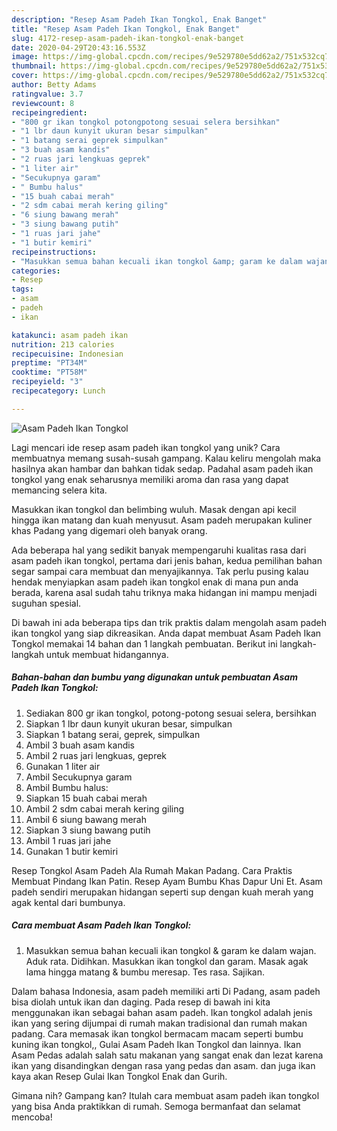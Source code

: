 ```yaml
---
description: "Resep Asam Padeh Ikan Tongkol, Enak Banget"
title: "Resep Asam Padeh Ikan Tongkol, Enak Banget"
slug: 4172-resep-asam-padeh-ikan-tongkol-enak-banget
date: 2020-04-29T20:43:16.553Z
image: https://img-global.cpcdn.com/recipes/9e529780e5dd62a2/751x532cq70/asam-padeh-ikan-tongkol-foto-resep-utama.jpg
thumbnail: https://img-global.cpcdn.com/recipes/9e529780e5dd62a2/751x532cq70/asam-padeh-ikan-tongkol-foto-resep-utama.jpg
cover: https://img-global.cpcdn.com/recipes/9e529780e5dd62a2/751x532cq70/asam-padeh-ikan-tongkol-foto-resep-utama.jpg
author: Betty Adams
ratingvalue: 3.7
reviewcount: 8
recipeingredient:
- "800 gr ikan tongkol potongpotong sesuai selera bersihkan"
- "1 lbr daun kunyit ukuran besar simpulkan"
- "1 batang serai geprek simpulkan"
- "3 buah asam kandis"
- "2 ruas jari lengkuas geprek"
- "1 liter air"
- "Secukupnya garam"
- " Bumbu halus"
- "15 buah cabai merah"
- "2 sdm cabai merah kering giling"
- "6 siung bawang merah"
- "3 siung bawang putih"
- "1 ruas jari jahe"
- "1 butir kemiri"
recipeinstructions:
- "Masukkan semua bahan kecuali ikan tongkol &amp; garam ke dalam wajan. Aduk rata. Didihkan. Masukkan ikan tongkol dan garam. Masak agak lama hingga matang &amp; bumbu meresap. Tes rasa. Sajikan."
categories:
- Resep
tags:
- asam
- padeh
- ikan

katakunci: asam padeh ikan 
nutrition: 213 calories
recipecuisine: Indonesian
preptime: "PT34M"
cooktime: "PT58M"
recipeyield: "3"
recipecategory: Lunch

---
```



![Asam Padeh Ikan Tongkol](https://img-global.cpcdn.com/recipes/9e529780e5dd62a2/751x532cq70/asam-padeh-ikan-tongkol-foto-resep-utama.jpg)

Lagi mencari ide resep asam padeh ikan tongkol yang unik? Cara membuatnya memang susah-susah gampang. Kalau keliru mengolah maka hasilnya akan hambar dan bahkan tidak sedap. Padahal asam padeh ikan tongkol yang enak seharusnya memiliki aroma dan rasa yang dapat memancing selera kita.

Masukkan ikan tongkol dan belimbing wuluh. Masak dengan api kecil hingga ikan matang dan kuah menyusut. Asam padeh merupakan kuliner khas Padang yang digemari oleh banyak orang.

Ada beberapa hal yang sedikit banyak mempengaruhi kualitas rasa dari asam padeh ikan tongkol, pertama dari jenis bahan, kedua pemilihan bahan segar sampai cara membuat dan menyajikannya. Tak perlu pusing kalau hendak menyiapkan asam padeh ikan tongkol enak di mana pun anda berada, karena asal sudah tahu triknya maka hidangan ini mampu menjadi suguhan spesial.


Di bawah ini ada beberapa tips dan trik praktis dalam mengolah asam padeh ikan tongkol yang siap dikreasikan. Anda dapat membuat Asam Padeh Ikan Tongkol memakai 14 bahan dan 1 langkah pembuatan. Berikut ini langkah-langkah untuk membuat hidangannya.

<!--inarticleads1-->

##### Bahan-bahan dan bumbu yang digunakan untuk pembuatan Asam Padeh Ikan Tongkol:

1. Sediakan 800 gr ikan tongkol, potong-potong sesuai selera, bersihkan
1. Siapkan 1 lbr daun kunyit ukuran besar, simpulkan
1. Siapkan 1 batang serai, geprek, simpulkan
1. Ambil 3 buah asam kandis
1. Ambil 2 ruas jari lengkuas, geprek
1. Gunakan 1 liter air
1. Ambil Secukupnya garam
1. Ambil  Bumbu halus:
1. Siapkan 15 buah cabai merah
1. Ambil 2 sdm cabai merah kering giling
1. Ambil 6 siung bawang merah
1. Siapkan 3 siung bawang putih
1. Ambil 1 ruas jari jahe
1. Gunakan 1 butir kemiri


Resep Tongkol Asam Padeh Ala Rumah Makan Padang. Cara Praktis Membuat Pindang Ikan Patin. Resep Ayam Bumbu Khas Dapur Uni Et. Asam padeh sendiri merupakan hidangan seperti sup dengan kuah merah yang agak kental dari bumbunya. 

<!--inarticleads2-->

##### Cara membuat Asam Padeh Ikan Tongkol:

1. Masukkan semua bahan kecuali ikan tongkol &amp; garam ke dalam wajan. Aduk rata. Didihkan. Masukkan ikan tongkol dan garam. Masak agak lama hingga matang &amp; bumbu meresap. Tes rasa. Sajikan.


Dalam bahasa Indonesia, asam padeh memiliki arti Di Padang, asam padeh bisa diolah untuk ikan dan daging. Pada resep di bawah ini kita menggunakan ikan sebagai bahan asam padeh. Ikan tongkol adalah jenis ikan yang sering dijumpai di rumah makan tradisional dan rumah makan padang. Cara memasak ikan tongkol bermacam macam seperti bumbu kuning ikan tongkol,, Gulai Asam Padeh Ikan Tongkol dan lainnya. Ikan Asam Pedas adalah salah satu makanan yang sangat enak dan lezat karena ikan yang disandingkan dengan rasa yang pedas dan asam. dan juga ikan kaya akan Resep Gulai Ikan Tongkol Enak dan Gurih. 

Gimana nih? Gampang kan? Itulah cara membuat asam padeh ikan tongkol yang bisa Anda praktikkan di rumah. Semoga bermanfaat dan selamat mencoba!
